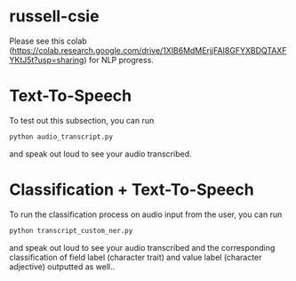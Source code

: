 # russell-csie
Please see this colab (https://colab.research.google.com/drive/1XlB6MdMErjjFAI8GFYXBDQTAXFYKtJ5t?usp=sharing) for NLP progress.


# Text-To-Speech
  To test out this subsection, you can run 
  
  ```bash
python audio_transcript.py
```

and speak out loud to see your audio transcribed.

# Classification + Text-To-Speech

 To run the classification process on audio input from the user, you can run 
  
  ```bash
python transcript_custom_ner.py
```

and speak out loud to see your audio transcribed and the corresponding classification of field label (character trait) and value label (character adjective) outputted as well..

